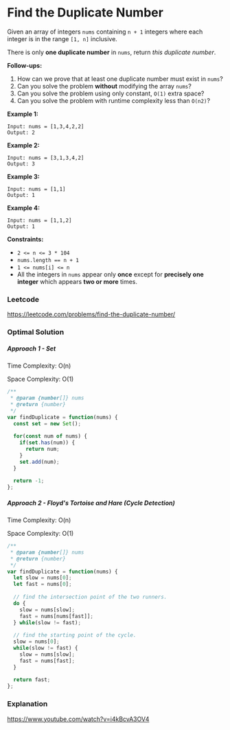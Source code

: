 # Find the Duplicate Number

Given an array of integers `nums` containing `n + 1` integers where each integer is in the range `[1, n]` inclusive.

There is only **one duplicate number** in `nums`, return *this duplicate number*.

**Follow-ups:**

1. How can we prove that at least one duplicate number must exist in `nums`? 
2. Can you solve the problem **without** modifying the array `nums`?
3. Can you solve the problem using only constant, `O(1)` extra space?
4. Can you solve the problem with runtime complexity less than `O(n2)`?

 

**Example 1:**

```
Input: nums = [1,3,4,2,2]
Output: 2
```

**Example 2:**

```
Input: nums = [3,1,3,4,2]
Output: 3
```

**Example 3:**

```
Input: nums = [1,1]
Output: 1
```

**Example 4:**

```
Input: nums = [1,1,2]
Output: 1
```

 

**Constraints:**

- `2 <= n <= 3 * 104`
- `nums.length == n + 1`
- `1 <= nums[i] <= n`
- All the integers in `nums` appear only **once** except for **precisely one integer** which appears **two or more** times.



### Leetcode

https://leetcode.com/problems/find-the-duplicate-number/



### Optimal Solution

##### Approach 1 - Set

Time Complexity: O(n)

Space Complexity: O(1)

```js
/**
 * @param {number[]} nums
 * @return {number}
 */
var findDuplicate = function(nums) {
  const set = new Set();
  
  for(const num of nums) {
    if(set.has(num)) {
      return num;
    }
    set.add(num);
  }
  
  return -1;
};
```



##### Approach 2 -  Floyd's Tortoise and Hare (Cycle Detection)

Time Complexity: O(n)

Space Complexity: O(1)

```js
/**
 * @param {number[]} nums
 * @return {number}
 */
var findDuplicate = function(nums) {
  let slow = nums[0];
  let fast = nums[0];
  
  // find the intersection point of the two runners.
  do {
    slow = nums[slow];
    fast = nums[nums[fast]];
  } while(slow != fast);
  
  // find the starting point of the cycle.
  slow = nums[0];
  while(slow != fast) {
    slow = nums[slow];
    fast = nums[fast];
  }
  
  return fast;
};
```



### Explanation

https://www.youtube.com/watch?v=i4kBcvA3OV4
